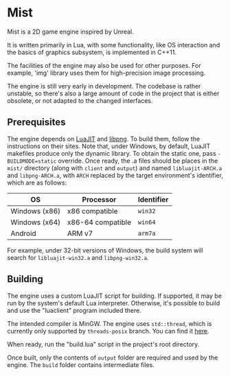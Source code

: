 # Mist
Mist is a 2D game engine inspired by Unreal.

It is written primarily in Lua, with some functionality, like OS interaction and the basics of graphics subsystem, is implemented in C++11.

The facilities of the engine may also be used for other purposes. For example, 'img' library uses them for high-precision image processing.

The engine is still very early in development. The codebase is rather unstable, so there's also a large amount of code in the project that is either obsolete, or not adapted to the changed interfaces.

## Prerequisites
The engine depends on [LuaJIT](http://luajit.org/luajit.html) and [libpng](http://libpng.org/pub/png/libpng.html). To build them, follow the instructions on their sites.
Note that, under Windows, by default, LuaJIT makefiles produce only the dynamic library. To obtain the static one, pass `-BUILDMODE=static` override.
Once ready, the .a files should be places in the `mist/` directory (along with `client` and `output`) and named `libluajit-ARCH.a` and `libpng-ARCH.a`, with `ARCH` replaced by the target environment's identifier, which are as follows:

| OS            | Processor         | Identifier |
| ------------- | ----------------- | ---------- |
| Windows (x86) | x86 compatible    | `win32`    |
| Windows (x64) | x86-64 compatible | `win64`    |
| Android       | ARM v7            | `arm7a`    |

For example, under 32-bit versions of Windows, the build system will search for `libluajit-win32.a` and `libpng-win32.a`.

## Building
The engine uses a custom LuaJIT script for building. If supported, it may be run by the system's default Lua interpreter. Otherwise, it's possible to build and use the "luaclient" program included there.

The intended compiler is MinGW. The engine uses `std::thread`, which is currently only supported by `threads-posix` branch. You can find it [here](https://sourceforge.net/projects/mingwbuilds/files/host-windows/releases/).

When ready, run the "build.lua" script in the project's root directory.

Once built, only the contents of `output` folder are required and used by the engine. The `build` folder contains intermediate files.
